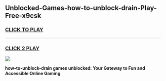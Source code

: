 
## Unblocked-Games-how-to-unblock-drain-Play-Free-x9csk
<h3>
<a href="https://premium76.site?title=how-to-unblock-drain&ref=18A1">CLICK TO PLAY</a></h3>
<hr>

<h3>
<a href="https://premium76.site?title=how-to-unblock-drain&ref=18A1">CLICK 2 PLAY</a>
  
</h3>

<a href="https://premium76.site?title=how-to-unblock-drain&ref=18A1"><img src="https://clearcache.store/games.png"></a>


**how-to-unblock-drain games unblocked: Your Gateway to Fun and Accessible Online Gaming**
